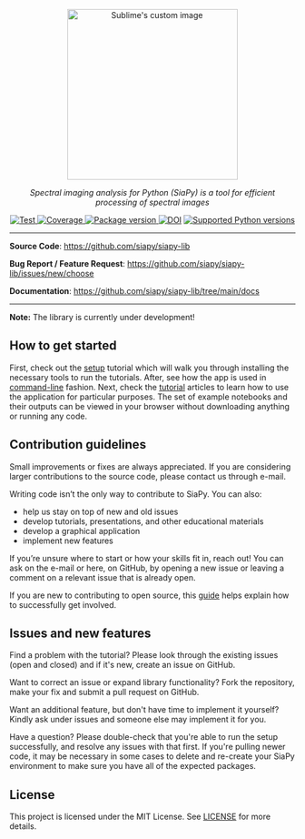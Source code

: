 <p align="center">
  <img src="https://github.com/siapy/siapy-lib/blob/main/docs/images/logo.png?raw=true" alt="Sublime's custom image" width="300"/>
</p>

<p align="center">
    <em>Spectral imaging analysis for Python (SiaPy) is a tool for efficient processing of spectral images</em>
</p>
<p align="center">
<a href="https://github.com/siapy/siapy-lib/actions?query=workflow%3ATest+event%3Apull_request+branch%3Amain" target="_blank">
    <img src="https://github.com/siapy/siapy-lib/actions/workflows/test.yml/badge.svg?branch=main" alt="Test">
</a>
<a href="https://coverage-badge.samuelcolvin.workers.dev/redirect/siapy/siapy-lib" target="_blank">
    <img src="https://coverage-badge.samuelcolvin.workers.dev/siapy/siapy-lib.svg" alt="Coverage">
</a>
<a href="https://pypi.org/project/siapy" target="_blank">
    <img src="https://img.shields.io/pypi/v/siapy?color=%2334D058&label=pypi%20package" alt="Package version">
</a>
<a href="https://zenodo.org/doi/10.5281/zenodo.7409193"><img src="https://zenodo.org/badge/491829141.svg" alt="DOI"></a>
<a href="https://pypi.org/project/siapy" target="_blank">
    <img src="https://img.shields.io/pypi/pyversions/siapy.svg?color=%2334D058" alt="Supported Python versions">
</a>
</p>

---

__Source Code__: https://github.com/siapy/siapy-lib

__Bug Report / Feature Request__: https://github.com/siapy/siapy-lib/issues/new/choose

<!-- **Tutorials**: <a href="https://github.com/Agricultural-institute/SiaPy/tree/master/tutorials" target="_blank">https://github.com/Agricultural-institute/SiaPy/tree/master/tutorials</a> -->

__Documentation__: https://github.com/siapy/siapy-lib/tree/main/docs

---

**Note:** The library is currently under development!

## How to get started

First, check out the [setup](docs/setup_guide.md) tutorial which will walk you through installing the necessary tools to run the tutorials.
After, see how the app is used in [command-line](docs/app_use.md) fashion.
Next, check the [tutorial](tutorials) articles to learn how to use the application for particular purposes. The set of example notebooks and their outputs can be viewed in your browser without downloading anything or running any code.

## Contribution guidelines

Small improvements or fixes are always appreciated. If you are considering larger contributions to the source code, please contact us through e-mail.

Writing code isn’t the only way to contribute to SiaPy. You can also:

* help us stay on top of new and old issues
* develop tutorials, presentations, and other educational materials
* develop a graphical application
* implement new features

If you’re unsure where to start or how your skills fit in, reach out! You can ask on the e-mail or here, on GitHub, by opening a new issue or leaving a comment on a relevant issue that is already open.

If you are new to contributing to open source, this [guide](CONTRIBUTING.md) helps explain how to successfully get involved.

## Issues and new features

Find a problem with the tutorial? Please look through the existing issues (open and closed) and if it's new, create an issue on GitHub.

Want to correct an issue or expand library functionality? Fork the repository, make your fix and submit a pull request on GitHub.

Want an additional feature, but don't have time to implement it yourself? Kindly ask under issues and someone else may implement it for you.

Have a question? Please double-check that you're able to run the setup successfully, and resolve any issues with that first. If you're pulling newer code, it may be necessary in some cases to delete and re-create your SiaPy environment to make sure you have all of the expected packages.

## License

This project is licensed under the MIT License. See [LICENSE](LICENSE) for more details.
